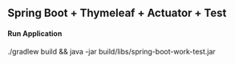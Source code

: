 ## Spring Boot + Thymeleaf + Actuator + Test
#### Run Application
./gradlew build && java -jar build/libs/spring-boot-work-test.jar